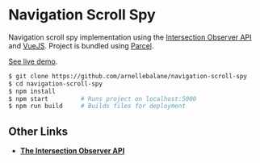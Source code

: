# Navigation Scroll Spy

Navigation scroll spy implementation using the [Intersection Observer API][1] and [VueJS][2].
Project is bundled using [Parcel][3].

[See live demo][4].

```bash
$ git clone https://github.com/arnellebalane/navigation-scroll-spy
$ cd navigation-scroll-spy
$ npm install
$ npm start         # Runs project on localhost:5000
$ npm run build     # Builds files for deployment
```

## Other Links

- [**The Intersection Observer API**][5]

[1]: https://developer.mozilla.org/en-US/docs/Web/API/Intersection_Observer_API
[2]: https://vuejs.org/
[3]: https://parceljs.org/
[4]: https://navigation-scroll-spy.arnelle.me/
[5]: https://blog.arnellebalane.com/the-intersection-observer-api-d441be0b088d

